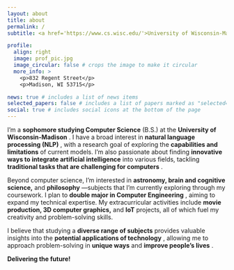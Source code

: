 ```yaml
---
layout: about
title: about
permalink: /
subtitle: <a href='https://www.cs.wisc.edu/'>University of Wisconsin-Madison</a>. Madison, WI

profile:
  align: right
  image: prof_pic.jpg
  image_circular: false # crops the image to make it circular
  more_info: >
    <p>832 Regent Street</p>
    <p>Madison, WI 53715</p>

news: true # includes a list of news items
selected_papers: false # includes a list of papers marked as "selected={true}"
social: true # includes social icons at the bottom of the page
---
```

<!-- Write your biography here. Tell the world about yourself. Link to your favorite [subreddit](http://reddit.com). You can put a picture in, too. The code is already in, just name your picture `prof_pic.jpg` and put it in the `img/` folder.

Put your address / P.O. box / other info right below your picture. You can also disable any of these elements by editing `profile` property of the YAML header of your `_pages/about.md`. Edit `_bibliography/papers.bib` and Jekyll will render your [publications page](/al-folio/publications/) automatically.

Link to your social media connections, too. This theme is set up to use [Font Awesome icons](https://fontawesome.com/) and [Academicons](https://jpswalsh.github.io/academicons/), like the ones below. Add your Facebook, Twitter, LinkedIn, Google Scholar, or just disable all of them. -->

<!-- Ethan Pan, currently a Computer Science major at the University of Rochester, blends a strong technical acumen with an appreciation for the arts, as evidenced by his diverse academic pursuits ranging from algorithms to the art of photography. His academic excellence is further highlighted by his outstanding performance at Sendelta International Academy in Shenzhen, where he not only maintained a top-tier GPA but also clinched the prestigious Meritorious Award in the High School Mathematical Contest.

Ethan’s leadership narrative is compelling. At Sendelta, as the President of both the Student Union and the Student Council, he was the driving force behind initiatives that propelled student satisfaction by an impressive 60%. Beyond administrative roles, his intrinsic passion for community engagement manifested in the establishment and nurturing of several clubs, with the Photography, Drama, and College Consulting clubs standing as testaments to his dedication.

Stepping into the professional area, Ethan has left an indelible mark. His role as the Officer of Public Relations at the Shenzhen Highschool Association Union showcased his knack for event management and effective communication, with events drawing thousands. Further, at Litu Education, he adeptly juggled responsibilities, from academic assistance to digital marketing, underscoring his versatility. With a skill set spanning media production to programming and a track record of impactful leadership, Ethan is primed to be a vanguard in the tech industry and beyond. -->


I’m a **sophomore studying Computer Science** (B.S.) at the  **University of Wisconsin-Madison** . I have a broad interest in  **natural language processing (NLP)** , with a research goal of exploring the **capabilities and limitations** of current models. I’m also passionate about finding **innovative ways to integrate artificial intelligence** into various fields, tackling  **traditional tasks that are challenging for computers** .

Beyond computer science, I’m interested in **astronomy, brain and cognitive science,** and  **philosophy** —subjects that I’m currently exploring through my coursework. I plan to  **double major in Computer Engineering** , aiming to expand my technical expertise. My extracurricular activities include **movie production, 3D computer graphics,** and **IoT** projects, all of which fuel my creativity and problem-solving skills.

I believe that studying a **diverse range of subjects** provides valuable insights into the  **potential applications of technology** , allowing me to approach problem-solving in **unique ways** and  **improve people’s lives** .

**Delivering the future!**
